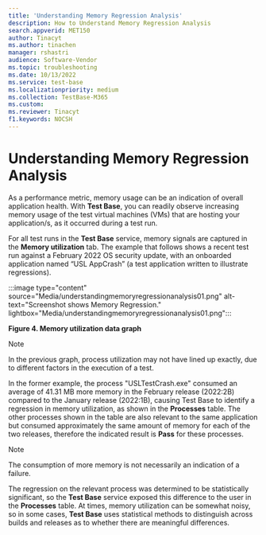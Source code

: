 ```yaml
---
title: 'Understanding Memory Regression Analysis'
description: How to Understand Memory Regression Analysis
search.appverid: MET150
author: Tinacyt
ms.author: tinachen
manager: rshastri
audience: Software-Vendor
ms.topic: troubleshooting
ms.date: 10/13/2022
ms.service: test-base
ms.localizationpriority: medium
ms.collection: TestBase-M365
ms.custom:
ms.reviewer: Tinacyt
f1.keywords: NOCSH
---
```


# Understanding Memory Regression Analysis

As a performance metric, memory usage can be an indication of overall application health. With **Test Base**, you can readily observe increasing memory usage of the test virtual machines (VMs) that are hosting your application/s, as it occurred during a test run.

For all test runs in the **Test Base** service, memory signals are captured in the **Memory utilization** tab.  The example that follows shows a recent test run against a February 2022 OS security update, with an onboarded application named “USL AppCrash” (a test application written to illustrate regressions).

:::image type="content" source="Media/understandingmemoryregressionanalysis01.png" alt-text="Screenshot shows Memory Regression." lightbox="Media/understandingmemoryregressionanalysis01.png":::  

**Figure 4. Memory utilization data graph**

> [!NOTE]
> In the previous graph, process utilization may not have lined up exactly, due to different factors in the execution of a test.

In the former example, the process "USLTestCrash.exe" consumed an average of 41.31 MB more memory in the February release (2022:2B) compared to the January release (2022:1B), causing Test Base to identify a regression in memory utilization, as shown in the **Processes** table. The other processes shown in the table are also relevant to the same application but consumed approximately the same amount of memory for each of the two releases, therefore the indicated result is **Pass** for these processes.

> [!NOTE]
> The consumption of more memory is not necessarily an indication of a failure.

The regression on the relevant process was determined to be statistically significant, so the **Test Base** service exposed this difference to the user in the **Processes** table. At times, memory utilization can be somewhat noisy, so in some cases, **Test Base** uses statistical methods to distinguish across builds and releases as to whether there are meaningful differences.
